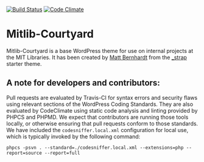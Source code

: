 [![Build Status](https://travis-ci.org/MITLibraries/mitlib-courtyard.svg)](https://travis-ci.org/MITLibraries/mitlib-courtyard)
[![Code Climate](https://codeclimate.com/github/MITLibraries/mitlib-courtyard/badges/gpa.svg)](https://codeclimate.com/github/MITLibraries/mitlib-courtyard)

Mitlib-Courtyard
======

Mitlib-Courtyard is a base WordPress theme for use on internal projects at the MIT Libraries. It has been created by [Matt Bernhardt](https://github.com/matt-bernhardt) from the [\_strap](https://github.com/ptbello/_strap) starter theme.

## A note for developers and contributors:

Pull requests are evaluated by Travis-CI for syntax errors and security flaws using relevant sections of the WordPress Coding Standards. They are also evaluated by CodeClimate using static code analysis and linting provided by PHPCS and PHPMD. We expect that contributors are running those tools locally, or otherwise ensuring that pull requests conform to those standards. We have included the `codesniffer.local.xml` configuration for local use, which is typically invoked by the following command:

```
phpcs -psvn . --standard=./codesniffer.local.xml --extensions=php --report=source --report=full
```
